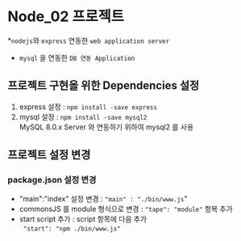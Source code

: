 # Node_02 프로젝트

\*`nodejs`와 `express` 연동한 `web application server`

- `mysql` 을 연동한 `DB 연동 Application`

## 프로젝트 구현을 위한 Dependencies 설정

1. express 설정 : `npm install -save express`
2. mysql 설정 : `npm install -save mysql2`  
   MySQL 8.0.x Server 와 연동하기 위하여 mysql2 를 사용

## 프로젝트 설정 변경

### package.json 설정 변경

- "main":"index" 설정 변경 : `"main" : "./bin/www.js`"
- commonsJS 를 module 형식으로 변경 : `"tape": "module"` 항복 추가
- start script 추가 : script 항목에 다음 추가  
  ` "start": "npm ./bin/www.js"`
